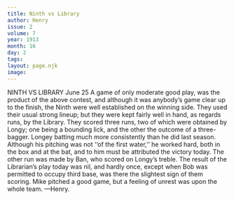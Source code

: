 ```yaml
---
title: Ninth vs Library
author: Henry
issue: 2
volume: 7
year: 1913
month: 16
day: 2
tags:
layout: page.njk
image:
---
```

NINTH VS LIBRARY    June 25    A game of only moderate good play, was the product of the above contest, and although it was anybody’s game clear up to the finish, the Ninth were well established on the winning side. They used their usual strong lineup; but they were kept fairly well in hand, as regards runs, by the Library. They scored three runs, two of which were obtained by Longy; one being a bounding lick, and the other the outcome of a three-bagger. Longey batting much more consistently than he did last season. Although his pitching was not ‘‘of the first water,’’ he worked hard, both in the box and at the bat, and to him must be attributed the victory today. The other run was made by Ban, who scored on Longy’s treble. The result of the Librarian’s play today was nil, and hardly once, except when Bob was permitted to occupy third base, was there the slightest sign of them scoring. Mike pitched a good game, but a feeling of unrest was upon the whole team. —Henry. 

